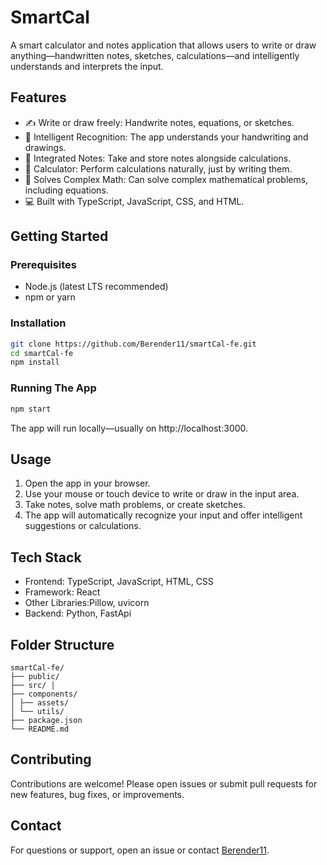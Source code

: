 # SmartCal

A smart calculator and notes application that allows users to write or draw anything—handwritten notes, sketches, calculations—and intelligently understands and interprets the input.

## Features

- ✍️ Write or draw freely: Handwrite notes, equations, or sketches.
- 🤖 Intelligent Recognition: The app understands your handwriting and drawings.
- 📝 Integrated Notes: Take and store notes alongside calculations.
- 🧮 Calculator: Perform calculations naturally, just by writing them.
- 🔢 Solves Complex Math: Can solve complex mathematical problems, including equations.
- 💻 Built with TypeScript, JavaScript, CSS, and HTML.

## Getting Started

### Prerequisites

- Node.js (latest LTS recommended)
- npm or yarn

### Installation

```bash
git clone https://github.com/Berender11/smartCal-fe.git
cd smartCal-fe
npm install
```

### Running The App

```bash
npm start
```
The app will run locally—usually on http://localhost:3000.

## Usage

1. Open the app in your browser.
2. Use your mouse or touch device to write or draw in the input area.
3. Take notes, solve math problems, or create sketches.
4. The app will automatically recognize your input and offer intelligent suggestions or calculations.

## Tech Stack

- Frontend: TypeScript, JavaScript, HTML, CSS
- Framework: React
- Other Libraries:Pillow, uvicorn
- Backend: Python, FastApi

## Folder Structure
 
  ``` 
  smartCal-fe/ 
  ├── public/ 
  ├── src/ │ 
  ├── components/ 
  │ ├── assets/ 
  │ └── utils/ 
  ├── package.json 
  └── README.md 
  ```

## Contributing

Contributions are welcome! Please open issues or submit pull requests for new features, bug fixes, or improvements.

## Contact

For questions or support, open an issue or contact [Berender11](https://github.com/Berender11).
